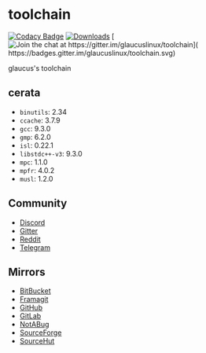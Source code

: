 # toolchain
[![Codacy Badge](
https://api.codacy.com/project/badge/Grade/5fc57d42b8f249d8ab498b2597e937be)](
https://app.codacy.com/gh/glaucuslinux/toolchain?utm_source=github.com&utm_medium=referral&utm_content=glaucuslinux/toolchain&utm_campaign=Badge_Grade_Dashboard)
[![Downloads](
https://img.shields.io/github/downloads/glaucuslinux/toolchain/total.svg)](
https://github.com/glaucuslinux/toolchain/releases)
[![Join the chat at https://gitter.im/glaucuslinux/toolchain](
https://badges.gitter.im/glaucuslinux/toolchain.svg)](
https://gitter.im/glaucuslinux/toolchain?utm_source=badge&utm_medium=badge&utm_campaign=pr-badge&utm_content=badge)

glaucus's toolchain

## cerata
* `binutils`: 2.34
* `ccache`: 3.7.9
* `gcc`: 9.3.0
* `gmp`: 6.2.0
* `isl`: 0.22.1
* `libstdc++-v3`: 9.3.0
* `mpc`: 1.1.0
* `mpfr`: 4.0.2
* `musl`: 1.2.0

## Community
* [Discord](https://discord.gg/nDKNmNc)
* [Gitter](https://gitter.im/glaucuslinux/toolchain)
* [Reddit](https://www.reddit.com/r/glaucus)
* [Telegram](https://t.me/glaucuslinux)

## Mirrors
* [BitBucket](https://bitbucket.org/glaucuslinux/toolchain)
* [Framagit](https://framagit.org/glaucuslinux/toolchain)
* [GitHub](https://github.com/glaucuslinux/toolchain)
* [GitLab](https://gitlab.com/glaucuslinux/toolchain)
* [NotABug](https://notabug.org/glaucuslinux/toolchain)
* [SourceForge](https://git.code.sf.net/p/glaucuslinux/toolchain)
* [SourceHut](https://git.sr.ht/~glaucuslinux/toolchain)
